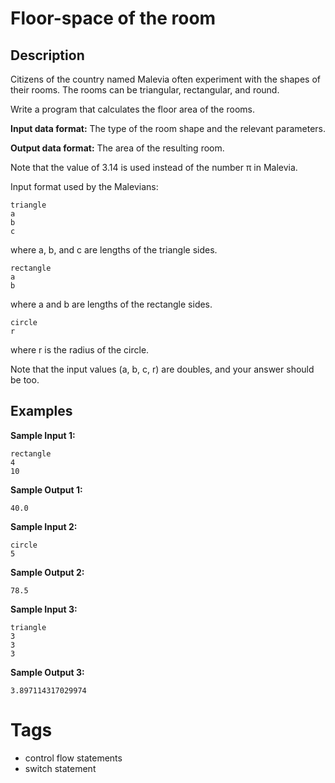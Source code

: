 # Floor-space of the room

## Description
Citizens of the country named Malevia often experiment with the shapes of their rooms. The rooms can be triangular, rectangular, and round.

Write a program that calculates the floor area of the rooms.

**Input data format:** The type of the room shape and the relevant parameters.

**Output data format:** The area of the resulting room.

Note that the value of 3.14 is used instead of the number π in Malevia.

Input format used by the Malevians:
```
triangle
a
b
c
```

where a, b, and c are lengths of the triangle sides.

```
rectangle
a
b
```

where a and b are lengths of the rectangle sides.

```
circle
r
```

where r is the radius of the circle.

Note that the input values (a, b, c, r) are doubles, and your answer should be too.

## Examples
**Sample Input 1:**
```
rectangle
4
10
```

**Sample Output 1:**
```
40.0
```

**Sample Input 2:**
```
circle
5
```

**Sample Output 2:**
```
78.5
```

**Sample Input 3:**
```
triangle
3
3
3
```

**Sample Output 3:**
```
3.897114317029974
```

# Tags
- control flow statements
- switch statement